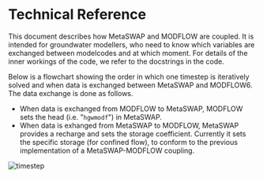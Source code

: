 # Technical Reference
This document describes how MetaSWAP and MODFLOW are coupled. It is intended for groundwater modellers, who need to know which variables are exchanged between modelcodes and at which moment. For details of the inner workings of the code, we refer to the docstrings in the code.

Below is a flowchart showing the order in which one timestep is iteratively solved and when data is exchanged between MetaSWAP and MODFLOW6. The data exchange is done as follows. 
* When data is exchanged from MODFLOW to MetaSWAP, MODFLOW sets the head (i.e. "`hgwmodf`") in MetaSWAP. 
* When data is exhanged from  MetaSWAP to MODFLOW, MetaSWAP provides a recharge and sets the storage coefficient. Currently it sets the specific storage (for confined flow), to conform to the previous implementation of a MetaSWAP-MODFLOW coupling. 

![timestep](./figures/MF6BMI_coupling.png)